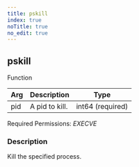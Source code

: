 ```yaml
---
title: pskill
index: true
noTitle: true
no_edit: true
---
```




<div class="vql_item"></div>


## pskill
<span class='vql_type pull-right page-header'>Function</span>



<div class="vqlargs"></div>

Arg | Description | Type
----|-------------|-----
pid|A pid to kill.|int64 (required)

Required Permissions: 
<i class="linkcolour label pull-right label-success">EXECVE</i>

### Description

Kill the specified process.

